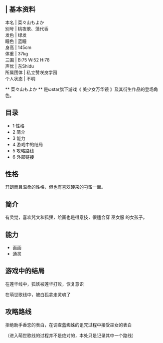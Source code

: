 |  **基本资料**  
---  
本名  |  菜々山もよか   
别号  |  桃夜歌、藻代香   
发色  |  绿发   
瞳色  |  蓝瞳   
身高  |  145cm   
体重  |  37kg   
三围  |  B:75 W:52 H:78   
声优  |  东Shidu   
所属团体  |  私立赞咲良学园   
个人状态  |  不明   
  
** 菜々山もよか  ** 是ωstar旗下游戏《  美少女万华镜  》及其衍生作品的登场角色。

##  目录

  * 1  性格 
  * 2  简介 
  * 3  能力 
  * 4  游戏中的结局 
  * 5  攻略路线 
  * 6  外部链接 

##  性格

开朗而且温柔的性格，但也有喜欢硬来的刁蛮一面。

##  简介

有灵觉，喜欢咒文和狐狸，绘画也是得意技，很适合穿  巫女服  的女孩子。

##  能力

  * 画画 
  * 通灵 

##  游戏中的结局

在莲华线中，狐妖被莲华打败，恢复意识

在萌世歌线中，被白狐拿走灵魂了

##  攻略路线

拒绝助手香恋的表白，在调查蓝蜘蛛的诅咒过程中接受巫女的表白

（进入萌世歌线的过程并不是绝对的，本处只是记录其中一个路线）

  